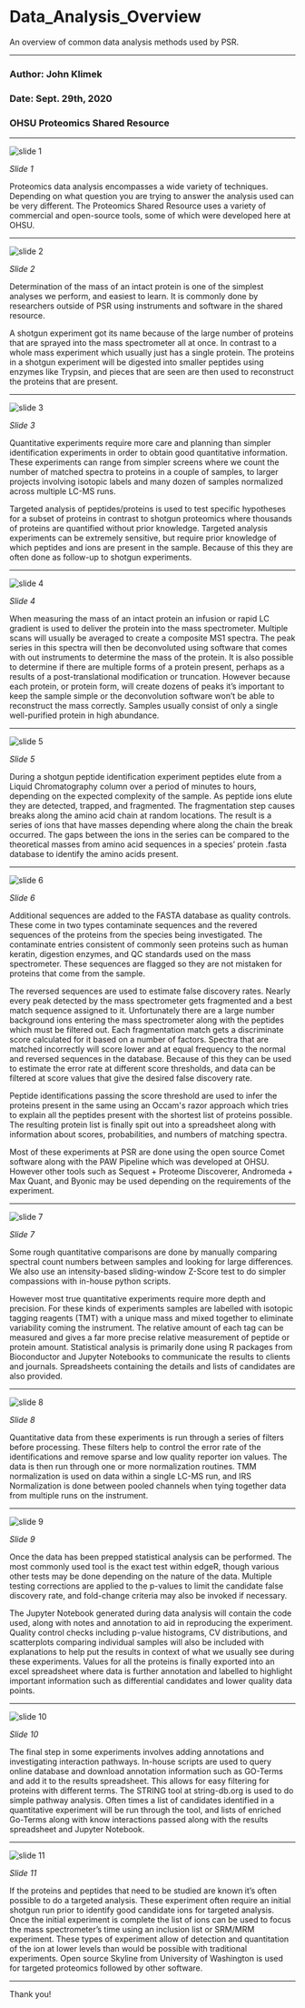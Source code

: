 # Data_Analysis_Overview

An overview of common data analysis methods used by PSR.

---

### Author: John Klimek
### Date: Sept. 29th, 2020
### OHSU Proteomics Shared Resource

***

![slide 1](images/slide-1.JPG)

_Slide 1_

Proteomics data analysis encompasses a wide variety of techniques. Depending on what question you are trying to answer the analysis used can be very different. The Proteomics Shared Resource uses a variety of commercial and open-source tools, some of which were developed here at OHSU.

***


![slide 2](images/slide-2.JPG)

_Slide 2_

Determination of the mass of an intact protein is one of the simplest analyses we perform, and easiest to learn. It is commonly done by researchers outside of PSR using instruments and software in the shared resource.

A shotgun experiment got its name because of the large number of proteins that are sprayed into the mass spectrometer all at once. In contrast to a whole mass experiment which usually just has a single protein. The proteins in a shotgun experiment will be digested into smaller peptides using enzymes like Trypsin, and pieces that are seen are then used to reconstruct the proteins that are present.

***

![slide 3](images/slide-3.JPG)

_Slide 3_

Quantitative experiments require more care and planning than simpler identification experiments in order to obtain good quantitative information. These experiments can range from simpler screens where we count the number of matched spectra to proteins in a couple of samples, to larger projects involving isotopic labels and many dozen of samples normalized across multiple LC-MS runs.

Targeted analysis of peptides/proteins is used to test specific hypotheses for a subset of proteins in contrast to shotgun proteomics where thousands of proteins are quantified without prior knowledge. Targeted analysis experiments can be extremely sensitive, but require prior knowledge of which peptides and ions are present in the sample. Because of this they are often done as follow-up to shotgun experiments.

***

![slide 4](images/slide-4.JPG)

_Slide 4_

When measuring the mass of an intact protein an infusion or rapid LC gradient is used to deliver the protein into the mass spectrometer. Multiple scans will usually be averaged to create a composite MS1 spectra. The peak series in this spectra will then be deconvoluted using software that comes with out instruments to determine the mass of the protein. It is also possible to determine if there are multiple forms of a protein present, perhaps as a results of a post-translational modification or truncation. However because each protein, or protein form, will create dozens of peaks it’s important to keep the sample simple or the deconvolution software won’t be able to reconstruct the mass correctly. Samples usually consist of only a single well-purified protein in high abundance.

***

![slide 5](images/slide-5.JPG)

_Slide 5_

During a shotgun peptide identification experiment peptides elute from a Liquid Chromatography column over a period of minutes to hours, depending on the expected complexity of the sample. As peptide ions elute they are detected, trapped, and fragmented. The fragmentation step causes breaks along the amino acid chain at random locations. The result is a series of ions that have masses depending where along the chain the break occurred. The gaps between the ions in the series can be compared to the theoretical masses from amino acid sequences in a species’ protein .fasta database to identify the amino acids present.

***

![slide 6](images/slide-6.JPG)

_Slide 6_

Additional sequences are added to the FASTA database as quality controls. These come in two types contaminate sequences and the revered sequences of the proteins from the species being investigated. The contaminate entries consistent of commonly seen proteins such as human keratin, digestion enzymes, and QC standards used on the mass spectrometer. These sequences are flagged so they are not mistaken for proteins that come from the sample.

The reversed sequences are used to estimate false discovery rates. Nearly every peak detected by the mass spectrometer gets fragmented and a best match sequence assigned to it. Unfortunately there are a large number background ions entering the mass spectrometer along with the peptides which must be filtered out. Each fragmentation match gets a discriminate score calculated for it based on a number of factors. Spectra that are matched incorrectly will score lower and at equal frequency to the normal and reversed sequences in the database. Because of this they can be used to estimate the error rate at different score thresholds, and data can be filtered at score values that give the desired false discovery rate.

Peptide identifications passing the score threshold are used to infer the proteins present in the same using an Occam's razor approach which tries to explain all the peptides present with the shortest list of proteins possible. The resulting protein list is finally spit out into a spreadsheet along with information about scores, probabilities, and numbers of matching spectra.

Most of these experiments at PSR are done using the open source Comet software along with the PAW Pipeline which was developed at OHSU. However other tools such as Sequest + Proteome Discoverer, Andromeda + Max Quant, and Byonic may be used depending on the requirements of the experiment.

***

![slide 7](images/slide-7.JPG)

_Slide 7_

Some rough quantitative comparisons are done by manually comparing spectral count numbers between samples and looking for large differences. We also use an intensity-based sliding-window Z-Score test to do simpler compassions with in-house python scripts.

However most true quantitative experiments require more depth and precision. For these kinds of experiments samples are labelled with isotopic tagging reagents (TMT) with a unique mass and mixed together to eliminate variability coming the instrument. The relative amount of each tag can be measured and gives a far more precise relative measurement of peptide or protein amount. Statistical analysis is primarily done using R packages from Bioconductor and Jupyter Notebooks to communicate the results to clients and journals. Spreadsheets containing the details and lists of candidates are also provided.

***

![slide 8](images/slide-8.JPG)

_Slide 8_

Quantitative data from these experiments is run through a series of filters before processing. These filters help to control the error rate of the identifications and remove sparse and low quality reporter ion values. The data is then run through one or more normalization routines. TMM normalization is used on data within a single LC-MS run, and IRS Normalization is done between pooled channels when tying together data from multiple runs on the instrument.

***

![slide 9](images/slide-9.JPG)

_Slide 9_

Once the data has been prepped statistical analysis can be performed. The most commonly used tool is the exact test within edgeR, though various other tests may be done depending on the nature of the data. Multiple testing corrections are applied to the p-values to limit the candidate false discovery rate, and fold-change criteria may also be invoked if necessary.

The Jupyter Notebook generated during data analysis will contain the code used, along with notes and annotation to aid in reproducing the experiment. Quality control checks including p-value histograms, CV distributions, and scatterplots comparing individual samples will also be included with explanations to help put the results in context of what we usually see during these experiments. Values for all the proteins is finally exported into an excel spreadsheet where data is further annotation and labelled to highlight important information such as differential candidates and lower quality data points.

***

![slide 10](images/slide-10.JPG)

_Slide 10_

The final step in some experiments involves adding annotations and investigating interaction pathways. In-house scripts are used to query online database and download annotation information such as GO-Terms and add it to the results spreadsheet. This allows for easy filtering for proteins with different terms. The STRING tool at string-db.org is used to do simple pathway analysis. Often times a list of candidates identified in a quantitative experiment will be run through the tool, and lists of enriched Go-Terms along with know interactions passed along with the results spreadsheet and Jupyter Notebook.

***

![slide 11](images/slide-11.JPG)

_Slide 11_

If the proteins and peptides that need to be studied are known it’s often possible to do a targeted analysis. These experiment often require an initial shotgun run prior to identify good candidate ions for targeted analysis. Once the initial experiment is complete the list of ions can be used to focus the mass spectrometer’s time using an inclusion list or SRM/MRM experiment. These types of experiment allow of detection and quantitation of the ion at lower levels than would be possible with traditional experiments. Open source Skyline from University of Washington is used for targeted proteomics followed by other software.

***

Thank you!

